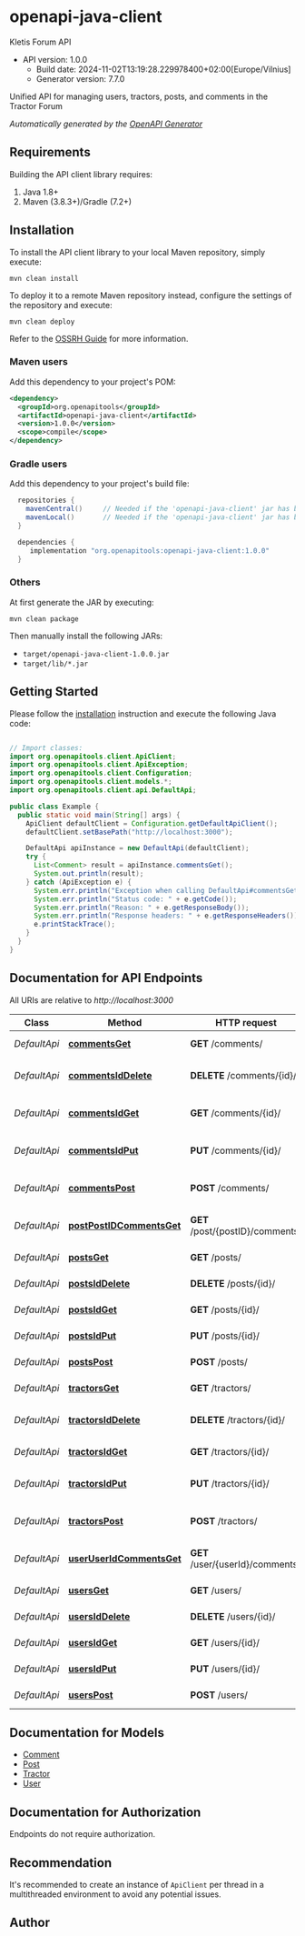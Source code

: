 # openapi-java-client

Kletis Forum API
- API version: 1.0.0
  - Build date: 2024-11-02T13:19:28.229978400+02:00[Europe/Vilnius]
  - Generator version: 7.7.0

Unified API for managing users, tractors, posts, and comments in the Tractor Forum


*Automatically generated by the [OpenAPI Generator](https://openapi-generator.tech)*


## Requirements

Building the API client library requires:
1. Java 1.8+
2. Maven (3.8.3+)/Gradle (7.2+)

## Installation

To install the API client library to your local Maven repository, simply execute:

```shell
mvn clean install
```

To deploy it to a remote Maven repository instead, configure the settings of the repository and execute:

```shell
mvn clean deploy
```

Refer to the [OSSRH Guide](http://central.sonatype.org/pages/ossrh-guide.html) for more information.

### Maven users

Add this dependency to your project's POM:

```xml
<dependency>
  <groupId>org.openapitools</groupId>
  <artifactId>openapi-java-client</artifactId>
  <version>1.0.0</version>
  <scope>compile</scope>
</dependency>
```

### Gradle users

Add this dependency to your project's build file:

```groovy
  repositories {
    mavenCentral()     // Needed if the 'openapi-java-client' jar has been published to maven central.
    mavenLocal()       // Needed if the 'openapi-java-client' jar has been published to the local maven repo.
  }

  dependencies {
     implementation "org.openapitools:openapi-java-client:1.0.0"
  }
```

### Others

At first generate the JAR by executing:

```shell
mvn clean package
```

Then manually install the following JARs:

* `target/openapi-java-client-1.0.0.jar`
* `target/lib/*.jar`

## Getting Started

Please follow the [installation](#installation) instruction and execute the following Java code:

```java

// Import classes:
import org.openapitools.client.ApiClient;
import org.openapitools.client.ApiException;
import org.openapitools.client.Configuration;
import org.openapitools.client.models.*;
import org.openapitools.client.api.DefaultApi;

public class Example {
  public static void main(String[] args) {
    ApiClient defaultClient = Configuration.getDefaultApiClient();
    defaultClient.setBasePath("http://localhost:3000");

    DefaultApi apiInstance = new DefaultApi(defaultClient);
    try {
      List<Comment> result = apiInstance.commentsGet();
      System.out.println(result);
    } catch (ApiException e) {
      System.err.println("Exception when calling DefaultApi#commentsGet");
      System.err.println("Status code: " + e.getCode());
      System.err.println("Reason: " + e.getResponseBody());
      System.err.println("Response headers: " + e.getResponseHeaders());
      e.printStackTrace();
    }
  }
}

```

## Documentation for API Endpoints

All URIs are relative to *http://localhost:3000*

Class | Method | HTTP request | Description
------------ | ------------- | ------------- | -------------
*DefaultApi* | [**commentsGet**](docs/DefaultApi.md#commentsGet) | **GET** /comments/ | Get all comments
*DefaultApi* | [**commentsIdDelete**](docs/DefaultApi.md#commentsIdDelete) | **DELETE** /comments/{id}/ | Delete a comment by ID
*DefaultApi* | [**commentsIdGet**](docs/DefaultApi.md#commentsIdGet) | **GET** /comments/{id}/ | Get a comment by ID
*DefaultApi* | [**commentsIdPut**](docs/DefaultApi.md#commentsIdPut) | **PUT** /comments/{id}/ | Update a comment by ID
*DefaultApi* | [**commentsPost**](docs/DefaultApi.md#commentsPost) | **POST** /comments/ | Create a new comment
*DefaultApi* | [**postPostIDCommentsGet**](docs/DefaultApi.md#postPostIDCommentsGet) | **GET** /post/{postID}/comments/ | Get comments by post ID
*DefaultApi* | [**postsGet**](docs/DefaultApi.md#postsGet) | **GET** /posts/ | Get all posts
*DefaultApi* | [**postsIdDelete**](docs/DefaultApi.md#postsIdDelete) | **DELETE** /posts/{id}/ | Delete a post by ID
*DefaultApi* | [**postsIdGet**](docs/DefaultApi.md#postsIdGet) | **GET** /posts/{id}/ | Get a post by ID
*DefaultApi* | [**postsIdPut**](docs/DefaultApi.md#postsIdPut) | **PUT** /posts/{id}/ | Update a post by ID
*DefaultApi* | [**postsPost**](docs/DefaultApi.md#postsPost) | **POST** /posts/ | Create a new post
*DefaultApi* | [**tractorsGet**](docs/DefaultApi.md#tractorsGet) | **GET** /tractors/ | Get all tractors
*DefaultApi* | [**tractorsIdDelete**](docs/DefaultApi.md#tractorsIdDelete) | **DELETE** /tractors/{id}/ | Delete a tractor by ID
*DefaultApi* | [**tractorsIdGet**](docs/DefaultApi.md#tractorsIdGet) | **GET** /tractors/{id}/ | Get tractor by ID
*DefaultApi* | [**tractorsIdPut**](docs/DefaultApi.md#tractorsIdPut) | **PUT** /tractors/{id}/ | Update a tractor by ID
*DefaultApi* | [**tractorsPost**](docs/DefaultApi.md#tractorsPost) | **POST** /tractors/ | Create a new tractor category
*DefaultApi* | [**userUserIdCommentsGet**](docs/DefaultApi.md#userUserIdCommentsGet) | **GET** /user/{userId}/comments/ | Get comments by user ID
*DefaultApi* | [**usersGet**](docs/DefaultApi.md#usersGet) | **GET** /users/ | Get all users
*DefaultApi* | [**usersIdDelete**](docs/DefaultApi.md#usersIdDelete) | **DELETE** /users/{id}/ | Delete a user by ID
*DefaultApi* | [**usersIdGet**](docs/DefaultApi.md#usersIdGet) | **GET** /users/{id}/ | Get a user by ID
*DefaultApi* | [**usersIdPut**](docs/DefaultApi.md#usersIdPut) | **PUT** /users/{id}/ | Update a user by ID
*DefaultApi* | [**usersPost**](docs/DefaultApi.md#usersPost) | **POST** /users/ | Create a new user


## Documentation for Models

 - [Comment](docs/Comment.md)
 - [Post](docs/Post.md)
 - [Tractor](docs/Tractor.md)
 - [User](docs/User.md)


<a id="documentation-for-authorization"></a>
## Documentation for Authorization

Endpoints do not require authorization.


## Recommendation

It's recommended to create an instance of `ApiClient` per thread in a multithreaded environment to avoid any potential issues.

## Author



